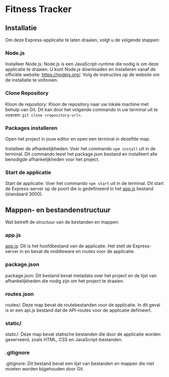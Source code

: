 # Fitness Tracker

## Installatie
Om deze Express-applicatie te laten draaien, volgt u de volgende stappen:

### Node.js
Installeer Node.js: Node.js is een JavaScript-runtime die nodig is om deze applicatie te draaien. U kunt Node.js downloaden en installeren vanaf de officiële website: https://nodejs.org/. Volg de instructies op de website om de installatie te voltooien.

### Clone Repository
Kloon de repository: Kloon de repository naar uw lokale machine met behulp van Git. Dit kan door het volgende commando in uw terminal uit te voeren: `git clone <repository-url>`.

### Packages installeren
Open het project in jouw editor en open een terminal in dezelfde map.

Installeer de afhankelijkheden: Voer het commando `npm install` uit in de terminal. Dit commando leest het package.json bestand en installeert alle benodigde afhankelijkheden voor het project.

### Start de applicatie
Start de applicatie: Voer het commando `npm start` uit in de terminal. Dit start de Express-server op de poort die is gedefinieerd in het [app.js](command:_github.copilot.openSymbolInFile?%5B%22app.js%22%2C%22app.js%22%5D "app.js") bestand (standaard 3000).

## Mappen- en bestandenstructuur
Wat betreft de structuur van de bestanden en mappen:

### app.js
[app.js](command:_github.copilot.openSymbolInFile?%5B%22app.js%22%2C%22app.js%22%5D "app.js"): Dit is het hoofdbestand van de applicatie. Het stelt de Express-server in en bevat de middleware en routes voor de applicatie.

### package.json
package.json: Dit bestand bevat metadata over het project en de lijst van afhankelijkheden die nodig zijn om het project te draaien.

### routes.json
routes/: Deze map bevat de routebestanden voor de applicatie. In dit geval is er een api.js bestand dat de API-routes voor de applicatie definieert.

### static/
static/: Deze map bevat statische bestanden die door de applicatie worden geserveerd, zoals HTML, CSS en JavaScript-bestanden.

### .gitignore
.gitignore: Dit bestand bevat een lijst van bestanden en mappen die niet moeten worden bijgehouden door Git.